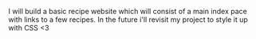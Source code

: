 I will build a basic recipe website which will consist of a main index pace with links to a few recipes. In the future i'll revisit my project to style it up with CSS <3